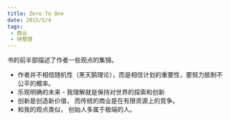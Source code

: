 ```yaml
---
title: Zero To One 
date: 2015/5/4
tags:
 - 商业
 - 待整理
---
```


书的前半部描述了作者一些观点的集锦。

* 作者并不相信随机性（黑天鹅理论），而是相信计划的重要性，要努力抵制不公平的概率。
* 乐观明确的未来 - 我理解就是保持对世界的探索和创新
* 创新是创造新价值， 而传统的商业是在有限资源上的竞争。
* 和我的观点类似， 创始人多属于极端的人。
